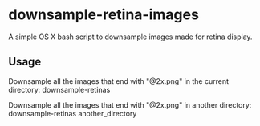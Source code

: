 # downsample-retina-images
A simple OS X bash script to downsample images made for retina display.

## Usage
Downsample all the images that end with "@2x.png" in the current directory:
    downsample-retinas

Downsample all the images that end with "@2x.png" in another directory:
    downsample-retinas another_directory



